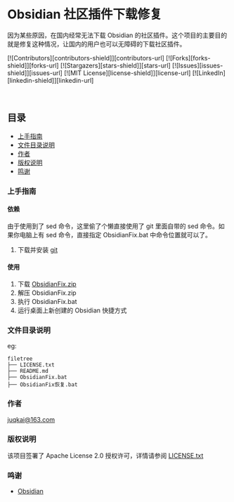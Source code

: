 

# Obsidian 社区插件下载修复

因为某些原因，在国内经常无法下载 Obsidian 的社区插件。这个项目的主要目的就是修复这种情况，让国内的用户也可以无障碍的下载社区插件。

<!-- PROJECT SHIELDS -->

[![Contributors][contributors-shield]][contributors-url]
[![Forks][forks-shield]][forks-url]
[![Stargazers][stars-shield]][stars-url]
[![Issues][issues-shield]][issues-url]
[![MIT License][license-shield]][license-url]
[![LinkedIn][linkedin-shield]][linkedin-url]

<!-- PROJECT LOGO -->
<br />


 
## 目录

- [上手指南](#上手指南)
- [文件目录说明](#文件目录说明)
- [作者](#作者)
- [版权说明](#版权说明)
- [鸣谢](#鸣谢)

### 上手指南

#### 依赖
由于使用到了 sed 命令，这里偷了个懒直接使用了 git 里面自带的 sed 命令。如果你电脑上有 sed 命令，直接指定 ObsidianFix.bat 中命令位置就可以了。

1. 下载并安装 [git](https://git-scm.com/downloads)

#### 使用
1. 下载 [ObsidianFix.zip](https://gitee.com/juqkai/obsidian-community-plugins-fix/attach_files/874119/download/ObsidianFix.zip)
2. 解压 ObsidianFix.zip
3. 执行 ObsidianFix.bat
4. 运行桌面上新创建的 Obsidian 快捷方式

### 文件目录说明
eg:

```
filetree 
├── LICENSE.txt
├── README.md
├── ObsidianFix.bat
├── ObsidianFix恢复.bat

```

### 作者

juqkai@163.com

### 版权说明

该项目签署了 Apache License 2.0 授权许可，详情请参阅 [LICENSE.txt](https://github.com/juqkai/Obsidian-community-plugins-fix/blob/master/LICENSE)

### 鸣谢


- [Obsidian](https://Obsidian.md)


